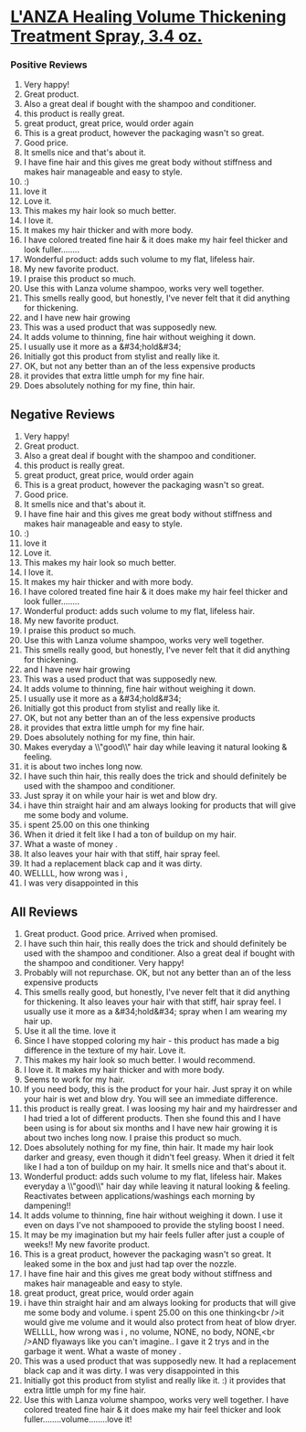 # [L&#x27;ANZA Healing Volume Thickening Treatment Spray, 3.4 oz.](https://products.checkmycream.com/products/L&#x27;ANZA-Healing-Volume-Thickening-Treatment-Spray-3.4-oz..html)

### Positive Reviews

<ol>
      <li>Very happy!</li>
      <li>Great product.</li>
      <li>Also a great deal if bought with the shampoo and conditioner.</li>
      <li>this product is really great.</li>
      <li>great product, great price, would order again</li>
      <li>This is a great product, however the packaging wasn&#x27;t so great.</li>
      <li>Good price.</li>
      <li>It smells nice and that&#x27;s about it.</li>
      <li>I have fine hair and this gives me great body without stiffness and makes hair manageable and easy to style.</li>
      <li>:)</li>
      <li>love it</li>
      <li>Love it.</li>
      <li>This makes my hair look so much better.</li>
      <li>I love it.</li>
      <li>It makes my hair thicker and with more body.</li>
      <li>I have colored treated fine hair &amp; it does make my hair feel thicker and look fuller........</li>
      <li>Wonderful product: adds such volume to my flat, lifeless hair.</li>
      <li>My new favorite product.</li>
      <li>I praise this product so much.</li>
      <li>Use this with Lanza volume shampoo, works very well together.</li>
      <li>This smells really good, but honestly, I&#x27;ve never felt that it did anything for thickening.  </li>
      <li>and I have new hair growing</li>
      <li>This was a used product that was supposedly new.  </li>
      <li>It adds volume to thinning, fine hair without weighing it down.</li>
      <li>I usually use it more as a &amp;#34;hold&amp;#34;</li>
      <li>Initially got this product from stylist and really like it.</li>
      <li>OK, but not any better than an of the less expensive products</li>
      <li>it provides that extra little umph for my fine hair.</li>
      <li>Does absolutely nothing for my fine, thin hair.  </li>
</ol>


<h2>Negative Reviews</h2>
<ol>
<li> Very happy!</li>
<li> Great product.</li>
<li> Also a great deal if bought with the shampoo and conditioner.</li>
<li> this product is really great.</li>
<li> great product, great price, would order again</li>
<li> This is a great product, however the packaging wasn&#x27;t so great.</li>
<li> Good price.</li>
<li> It smells nice and that&#x27;s about it.</li>
<li> I have fine hair and this gives me great body without stiffness and makes hair manageable and easy to style.</li>
<li> :)</li>
<li> love it</li>
<li> Love it.</li>
<li> This makes my hair look so much better.</li>
<li> I love it.</li>
<li> It makes my hair thicker and with more body.</li>
<li> I have colored treated fine hair &amp; it does make my hair feel thicker and look fuller........</li>
<li> Wonderful product: adds such volume to my flat, lifeless hair.</li>
<li> My new favorite product.</li>
<li> I praise this product so much.</li>
<li> Use this with Lanza volume shampoo, works very well together.</li>
<li> This smells really good, but honestly, I&#x27;ve never felt that it did anything for thickening.  </li>
<li> and I have new hair growing</li>
<li> This was a used product that was supposedly new.  </li>
<li> It adds volume to thinning, fine hair without weighing it down.</li>
<li> I usually use it more as a &amp;#34;hold&amp;#34;</li>
<li> Initially got this product from stylist and really like it.</li>
<li> OK, but not any better than an of the less expensive products</li>
<li> it provides that extra little umph for my fine hair.</li>
<li> Does absolutely nothing for my fine, thin hair.  </li>
<li> Makes everyday a \\&quot;good\\&quot; hair day while leaving it natural looking &amp; feeling.</li>
<li> it is about two inches long now.  </li>
<li> I have such thin hair, this really does the trick and should definitely be used with the shampoo and conditioner.</li>
<li> Just spray it on while your hair is wet and blow dry.  </li>
<li> i have thin straight hair and am always looking for products that will give me some body and volume.</li>
<li> i spent 25.00 on this one thinking</li>
<li> When it dried it felt like I had a ton of buildup on my hair.  </li>
<li> What a waste of money .</li>
<li> It also leaves your hair with that stiff, hair spray feel.  </li>
<li> It had a replacement black cap and it was dirty.</li>
<li> WELLLL, how wrong was i ,</li>
<li> I was very disappointed in this</li>
</ol>

<h2>All Reviews</h2>

<ol>
    <li> Great product. Good price. Arrived when promised.</li>
    <li> I have such thin hair, this really does the trick and should definitely be used with the shampoo and conditioner. Also a great deal if bought with the shampoo and conditioner. Very happy!</li>
    <li> Probably will not repurchase. OK, but not any better than an of the less expensive products</li>
    <li> This smells really good, but honestly, I&#x27;ve never felt that it did anything for thickening.  It also leaves your hair with that stiff, hair spray feel.  I usually use it more as a &amp;#34;hold&amp;#34; spray when I am wearing my hair up.</li>
    <li> Use it all the time.  love it</li>
    <li> Since I have stopped coloring my hair - this product has made a big difference in the texture of my hair.  Love it.</li>
    <li> This makes my hair look so much better. I would recommend.</li>
    <li> I love it. It makes my hair thicker and with more body.</li>
    <li> Seems to work for my hair.</li>
    <li> If you need body, this is the product for your hair.  Just spray it on while your hair is wet and blow dry.  You will see an immediate difference.</li>
    <li> this product is really great. I was loosing my hair and my hairdresser and I had tried a lot of different products.  Then she found this and I have been using is for about six months and I have new hair growing it is about two inches long now.  I praise this product so much.</li>
    <li> Does absolutely nothing for my fine, thin hair.  It made my hair look darker and greasy, even though it didn&#x27;t feel greasy.  When it dried it felt like I had a ton of buildup on my hair.  It smells nice and that&#x27;s about it.</li>
    <li> Wonderful product: adds such volume to my flat, lifeless hair. Makes everyday a \\&quot;good\\&quot; hair day while leaving it natural looking &amp; feeling. Reactivates between applications/washings each morning by dampening!!</li>
    <li> It adds volume to thinning, fine hair without weighing it down. I use it even on days I&#x27;ve not shampooed to provide the styling boost I need.</li>
    <li> It may be my imagination but my hair feels fuller after just a couple of weeks!!  My new favorite product.</li>
    <li> This is a great product, however the packaging wasn&#x27;t so great. It leaked some in the box and just had tap over the nozzle.</li>
    <li> I have fine hair and this gives me great body without stiffness and makes hair manageable and easy to style.</li>
    <li> great product, great price, would order again</li>
    <li> i have thin straight hair and am always looking for products that will give me some body and volume. i spent 25.00 on this one thinking&lt;br /&gt;it would give me volume and it would also protect from heat of blow dryer. WELLLL, how wrong was i , no volume, NONE, no body, NONE,&lt;br /&gt;AND  flyaways like you can&#x27;t imagine.. I gave it 2 trys and in the garbage it went. What a waste of money .</li>
    <li> This was a used product that was supposedly new.  It had a replacement black cap and it was dirty. I was very disappointed in this</li>
    <li> Initially got this product from stylist and really like it. :) it provides that extra little umph for my fine hair.</li>
    <li> Use this with Lanza volume shampoo, works very well together. I have colored treated fine hair &amp; it does make my hair feel thicker and look fuller........volume........love it!</li>
</ol>




